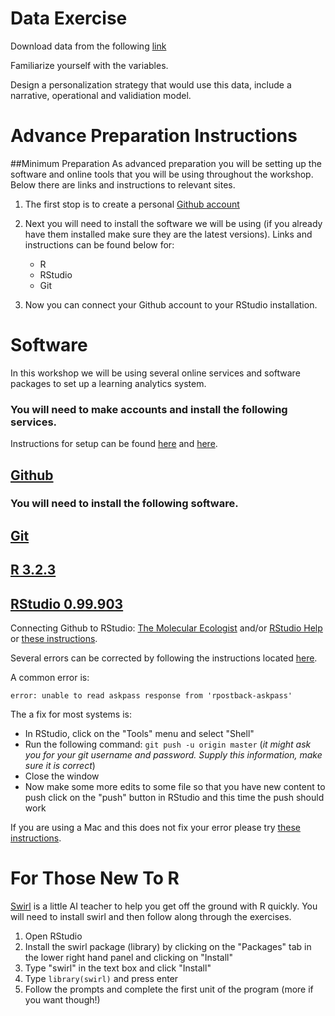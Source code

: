# Data Exercise

Download data from the following [link](https://github.com/bkoester/PLA/tree/master/data)

Familiarize yourself with the variables.

Design a personalization strategy that would use this data, include a narrative, operational and validiation model.


# Advance Preparation Instructions

##Minimum Preparation
As advanced preparation you will be setting up the software and online tools that you will be using throughout the workshop. Below there are links and instructions to relevant sites.

1. The first stop is to create a personal [Github account](https://github.com/join?source=header)
2. Next you will need to install the software we will be using (if you already have them installed make sure they are the latest versions). Links and instructions can be found below for:
   * R
   * RStudio
   * Git

3. Now you can connect your Github account to your RStudio installation. 


# Software

In this workshop we will be using several online services and software packages to set up a learning analytics system. 

### You will need to make accounts and install the following services.

Instructions for setup can be found [here](https://help.github.com/articles/set-up-git/) and [here](https://git-scm.com/book/en/v2/Getting-Started-Installing-Git).

## [Github](https://github.com/join?source=header)

### You will need to install the following software.

## [Git](https://git-scm.com/downloads) 

## [R 3.2.3](https://www.r-project.org/)

## [RStudio 0.99.903](https://www.rstudio.com/)

Connecting Github to RStudio: [The Molecular Ecologist](http://www.molecularecologist.com/2013/11/using-github-with-r-and-rstudio/) and/or [RStudio Help](https://support.rstudio.com/hc/en-us/articles/200532077-Version-Control-with-Git-and-SVN) or 
[these instructions](https://support.rstudio.com/hc/en-us/articles/200532077-Version-Control-with-Git-and-SVN).

Several errors can be corrected by following the instructions located [here](http://happygitwithr.com/troubleshooting.html).

A common error is: 

`error: unable to read askpass response from 'rpostback-askpass'`

The a fix for most systems is:

* In RStudio, click on the "Tools" menu and select "Shell"
* Run the following command: `git push -u origin master` (*it might ask you for your git username and password. Supply this information, make sure it is correct*)
* Close the window
* Now make some more edits to some file so that you have new content to push click on the "push" button in RStudio and this time the push should work

If you are using a Mac and this does not fix your error please try [these instructions](https://github.com/core-methods-in-edm/Assignment1/blob/master/MAc%20Github%20help%20pages.pdf).

# For Those New To R

[Swirl](http://swirlstats.com/) is a little AI teacher to help you get off the ground with R quickly. You will need to install swirl and then follow along through the exercises. 

1. Open RStudio  
2. Install the swirl package (library) by clicking on the "Packages" tab in the lower right hand panel and clicking on "Install"
3. Type "swirl" in the text box and click "Install"
4. Type `library(swirl)` and press enter
5. Follow the prompts and complete the first unit of the program (more if you want though!) 


 







